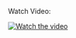 Watch Video:

[![Watch the video](https://img.youtube.com/vi/cTHhlOax-k8/0.jpg)](https://youtu.be/cTHhlOax-k8)
